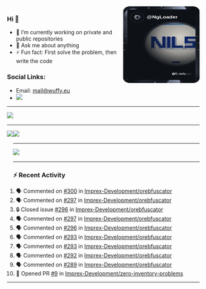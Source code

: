<a href="https://wuffy.eu">
  <img align="right" src="https://github.com/ngloader/ngloader/blob/devcard/devcard.png" height="200" width="200" alt="NgLoader's Dev Card"/>
</a>

### Hi 👋
- 🔭 I’m currently working on private and public repositories
- 💬 Ask me about anything
- ⚡ Fun fact: First solve the problem, then write the code

### Social Links:
- Email: mail@wuffy.eu
- <img src="https://dcbadge.vercel.app/api/shield/128286216708685824?style=flat&theme=clean&compact=true" />

---

<div>
  <img src="https://github-readme-stats.vercel.app/api/wakatime?username=NgLoader&api_domain=wakapi.wuffy.dev&bg_color=282a36&title_color=ff6e96&icon_color=2F855A&text_color=ffffff&custom_title=Week%20Stats&layout=compact" />
</div>

---

<div>
  <img height="170" align="left" src="https://github-readme-stats.vercel.app/api?username=ngloader&count_private=true&include_all_commits=true&show_icons=true&theme=dracula" />
  <img src="https://github-readme-stats.vercel.app/api/top-langs/?username=ngloader&layout=compact&theme=dracula" />
</div>

---

<a href="https://github.com/ryo-ma/github-profile-trophy">
  <img width=800 src="https://github-profile-trophy.vercel.app/?username=ngloader&column=8&theme=dracula&no-frame=true"/>
</a>

---

### :zap: Recent Activity
<!--START_SECTION:activity-->
1. 🗣 Commented on [#300](https://github.com/Imprex-Development/orebfuscator/issues/300#issuecomment-1605785883) in [Imprex-Development/orebfuscator](https://github.com/Imprex-Development/orebfuscator)
2. 🗣 Commented on [#297](https://github.com/Imprex-Development/orebfuscator/issues/297#issuecomment-1591785811) in [Imprex-Development/orebfuscator](https://github.com/Imprex-Development/orebfuscator)
3. 🔒 Closed issue [#296](https://github.com/Imprex-Development/orebfuscator/issues/296) in [Imprex-Development/orebfuscator](https://github.com/Imprex-Development/orebfuscator)
4. 🗣 Commented on [#297](https://github.com/Imprex-Development/orebfuscator/issues/297#issuecomment-1591515633) in [Imprex-Development/orebfuscator](https://github.com/Imprex-Development/orebfuscator)
5. 🗣 Commented on [#296](https://github.com/Imprex-Development/orebfuscator/issues/296#issuecomment-1591511630) in [Imprex-Development/orebfuscator](https://github.com/Imprex-Development/orebfuscator)
6. 🗣 Commented on [#293](https://github.com/Imprex-Development/orebfuscator/issues/293#issuecomment-1585716280) in [Imprex-Development/orebfuscator](https://github.com/Imprex-Development/orebfuscator)
7. 🗣 Commented on [#293](https://github.com/Imprex-Development/orebfuscator/issues/293#issuecomment-1585704333) in [Imprex-Development/orebfuscator](https://github.com/Imprex-Development/orebfuscator)
8. 🗣 Commented on [#292](https://github.com/Imprex-Development/orebfuscator/issues/292#issuecomment-1585649424) in [Imprex-Development/orebfuscator](https://github.com/Imprex-Development/orebfuscator)
9. 🗣 Commented on [#289](https://github.com/Imprex-Development/orebfuscator/issues/289#issuecomment-1583269586) in [Imprex-Development/orebfuscator](https://github.com/Imprex-Development/orebfuscator)
10. 💪 Opened PR [#9](https://github.com/Imprex-Development/zero-inventory-problems/pull/9) in [Imprex-Development/zero-inventory-problems](https://github.com/Imprex-Development/zero-inventory-problems)
<!--END_SECTION:activity-->

---